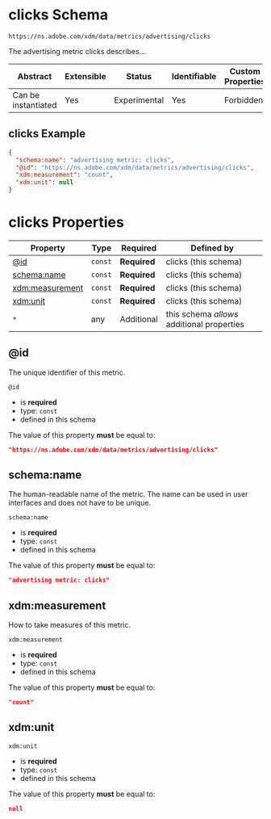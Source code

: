 
# clicks Schema

```
https://ns.adobe.com/xdm/data/metrics/advertising/clicks
```

The advertising metric clicks describes…

| Abstract | Extensible | Status | Identifiable | Custom Properties | Additional Properties | Defined In |
|----------|------------|--------|--------------|-------------------|-----------------------|------------|
| Can be instantiated | Yes | Experimental | Yes | Forbidden | Permitted | [data/clicks.schema.json](data/clicks.schema.json) |

## clicks Example
```json
{
  "schema:name": "advertising metric: clicks",
  "@id": "https://ns.adobe.com/xdm/data/metrics/advertising/clicks",
  "xdm:measurement": "count",
  "xdm:unit": null
}
```

# clicks Properties

| Property | Type | Required | Defined by |
|----------|------|----------|------------|
| [@id](#@id) | `const` | **Required** | clicks (this schema) |
| [schema:name](#schemaname) | `const` | **Required** | clicks (this schema) |
| [xdm:measurement](#xdmmeasurement) | `const` | **Required** | clicks (this schema) |
| [xdm:unit](#xdmunit) | `const` | **Required** | clicks (this schema) |
| `*` | any | Additional | this schema *allows* additional properties |

## @id

The unique identifier of this metric.

`@id`
* is **required**
* type: `const`
* defined in this schema

The value of this property **must** be equal to:

```json
"https://ns.adobe.com/xdm/data/metrics/advertising/clicks"
```





## schema:name

The human-readable name of the metric. The name can be used in user interfaces and does not have to be unique.

`schema:name`
* is **required**
* type: `const`
* defined in this schema

The value of this property **must** be equal to:

```json
"advertising metric: clicks"
```





## xdm:measurement

How to take measures of this metric.

`xdm:measurement`
* is **required**
* type: `const`
* defined in this schema

The value of this property **must** be equal to:

```json
"count"
```





## xdm:unit


`xdm:unit`
* is **required**
* type: `const`
* defined in this schema

The value of this property **must** be equal to:

```json
null
```




